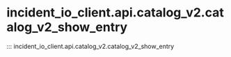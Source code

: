 # incident_io_client.api.catalog_v2.catalog_v2_show_entry

::: incident_io_client.api.catalog_v2.catalog_v2_show_entry
